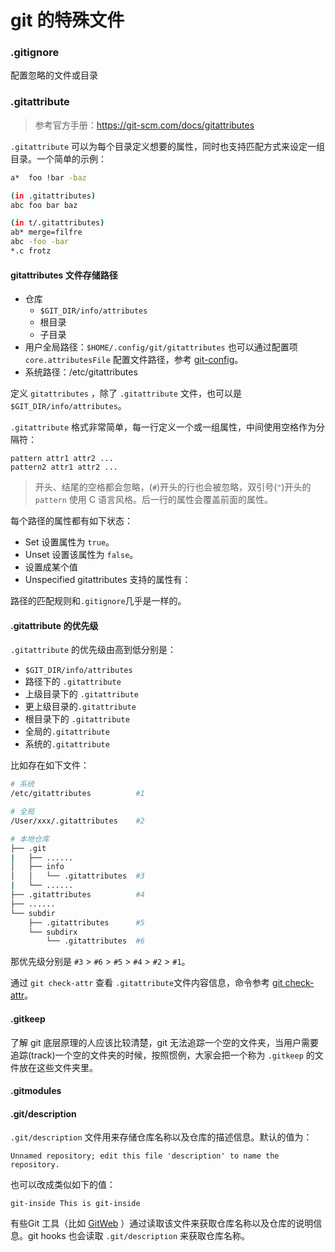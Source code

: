 # git 的特殊文件

### .gitignore
配置忽略的文件或目录

### .gitattribute
> 参考官方手册：https://git-scm.com/docs/gitattributes

`.gitattribute` 可以为每个目录定义想要的属性，同时也支持匹配方式来设定一组目录。一个简单的示例：

```bash
a*	foo !bar -baz

(in .gitattributes)
abc	foo bar baz

(in t/.gitattributes)
ab*	merge=filfre
abc	-foo -bar
*.c	frotz

```

#### gitattributes 文件存储路径
* 仓库
    * `$GIT_DIR/info/attributes`
    * 根目录
    * 子目录
* 用户全局路径：`$HOME/.config/git/gitattributes`
    也可以通过配置项 `core.attributesFile` 配置文件路径，参考 [git-config](https://git-scm.com/docs/git-config)。
* 系统路径：/etc/gitattributes

定义 `gitattributes` ，除了 `.gitattribute` 文件，也可以是 `$GIT_DIR/info/attributes`。

`.gitattribute` 格式非常简单，每一行定义一个或一组属性，中间使用空格作为分隔符：

```
pattern attr1 attr2 ...
pattern2 attr1 attr2 ...
```

> 开头、结尾的空格都会忽略，(`#`)开头的行也会被忽略，双引号(`"`)开头的 `pattern` 使用 C 语言风格。后一行的属性会覆盖前面的属性。

每个路径的属性都有如下状态：

* Set
    设置属性为 `true`。
* Unset
    设置该属性为 `false`。
* 设置成某个值
* Unspecified
gitattributes 支持的属性有：

路径的匹配规则和`.gitignore`几乎是一样的。

#### .gitattribute 的优先级
`.gitattribute` 的优先级由高到低分别是：
* `$GIT_DIR/info/attributes`
* 路径下的 `.gitattribute`
* 上级目录下的 `.gitattribute`
* 更上级目录的`.gitattribute`
* 根目录下的 `.gitattribute`
* 全局的`.gitattribute`
* 系统的`.gitattribute`

比如存在如下文件：

```bash
# 系统
/etc/gitattributes          #1

# 全局
/User/xxx/.gitattributes    #2

# 本地仓库
├── .git
|   ├── ......
│   ├── info
│   │   └── .gitattributes  #3
|   └── ......
├── .gitattributes          #4
├── ......
└── subdir
    ├── .gitattributes      #5
    └── subdirx
        └── .gitattributes  #6
```

那优先级分别是 `#3` > `#6` > `#5` > `#4` > `#2` > `#1`。

通过 `git check-attr` 查看 `.gitattribute`文件内容信息，命令参考 [git check-attr](./git-internal-commands.md#git-check-attr)。

#### .gitkeep
了解 git 底层原理的人应该比较清楚，git 无法追踪一个空的文件夹，当用户需要追踪(track)一个空的文件夹的时候，按照惯例，大家会把一个称为 `.gitkeep` 的文件放在这些文件夹里。

#### .gitmodules


#### .git/description
`.git/description` 文件用来存储仓库名称以及仓库的描述信息。默认的值为：
```
Unnamed repository; edit this file 'description' to name the repository.
```

也可以改成类似如下的值：

```
git-inside This is git-inside
```

有些Git 工具（比如 [GitWeb](https://git-scm.com/book/zh/v2/%E6%9C%8D%E5%8A%A1%E5%99%A8%E4%B8%8A%E7%9A%84-Git-GitWeb) ）通过读取该文件来获取仓库名称以及仓库的说明信息。git hooks 也会读取 `.git/description` 来获取仓库名称。